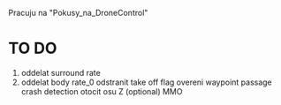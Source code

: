 Pracuju na "Pokusy_na_DroneControl"

# TO DO
1. oddelat surround rate
2. oddelat body rate_0
odstranit take off flag
overeni waypoint passage
crash detection
otocit osu Z (optional)
MMO
